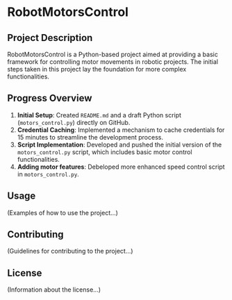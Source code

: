 # RobotMotorsControl

## Project Description
RobotMotorsControl is a Python-based project aimed at providing a basic framework for controlling motor movements in robotic projects. The initial steps taken in this project lay the foundation for more complex functionalities.

## Progress Overview

1. **Initial Setup**: Created `README.md` and a draft Python script (`motors_control.py`) directly on GitHub.
2. **Credential Caching**: Implemented a mechanism to cache credentials for 15 minutes to streamline the development process.
3. **Script Implementation**: Developed and pushed the initial version of the `motors_control.py` script, which includes basic motor control functionalities.
4. **Adding motor features**: Debeloped more enhanced speed control script in `motors_control.py`.

## Usage
(Examples of how to use the project...)

## Contributing
(Guidelines for contributing to the project...)

## License
(Information about the license...)
